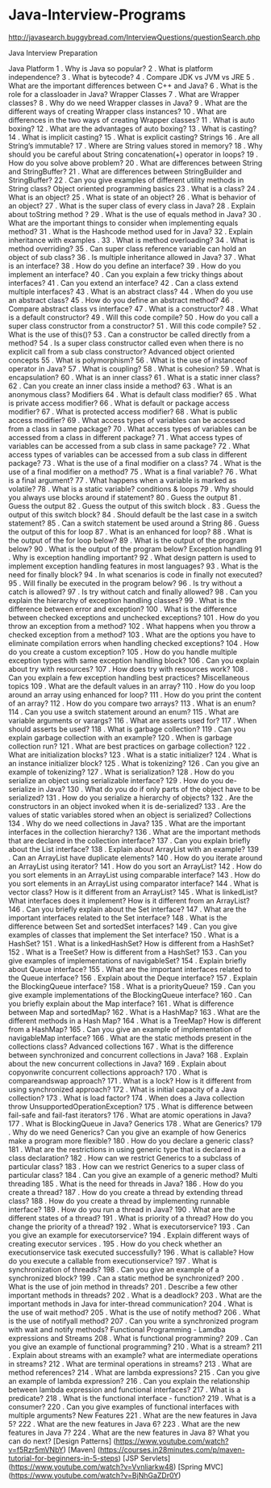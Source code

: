# Java-Interview-Programs

http://javasearch.buggybread.com/InterviewQuestions/questionSearch.php

Java Interview Preparation


Java Platform 1 . Why is Java so popular? 2 . What is platform independence? 3 . What is bytecode? 4 . Compare JDK vs JVM vs JRE 5 . What are the important differences between C++ and Java? 6 . What is the role for a classloader in Java? Wrapper Classes 7 . What are Wrapper classes? 8 . Why do we need Wrapper classes in Java? 9 . What are the different ways of creating Wrapper class instances? 10 . What are differences in the two ways of creating Wrapper classes? 11 . What is auto boxing? 12 . What are the advantages of auto boxing? 13 . What is casting? 14 . What is implicit casting? 15 . What is explicit casting? Strings 16 . Are all String’s immutable? 17 . Where are String values stored in memory? 18 . Why should you be careful about String concatenation(+) operator in loops? 19 . How do you solve above problem? 20 . What are differences between String and StringBuffer? 21 . What are differences between StringBuilder and StringBuffer? 22 . Can you give examples of different utility methods in String class? Object oriented programming basics 23 . What is a class? 24 . What is an object? 25 . What is state of an object? 26 . What is behavior of an object? 27 . What is the super class of every class in Java? 28 . Explain about toString method ? 29 . What is the use of equals method in Java? 30 . What are the important things to consider when implementing equals method? 31 . What is the Hashcode method used for in Java? 32 . Explain inheritance with examples . 33 . What is method overloading? 34 . What is method overriding? 35 . Can super class reference variable can hold an object of sub class? 36 . Is multiple inheritance allowed in Java? 37 . What is an interface? 38 . How do you define an interface? 39 . How do you implement an interface? 40 . Can you explain a few tricky things about interfaces? 41 . Can you extend an interface? 42 . Can a class extend multiple interfaces? 43 . What is an abstract class? 44 . When do you use an abstract class? 45 . How do you define an abstract method? 46 . Compare abstract class vs interface? 47 . What is a constructor? 48 . What is a default constructor? 49 . Will this code compile? 50 . How do you call a super class constructor from a constructor? 51 . Will this code compile? 52 . What is the use of this()? 53 . Can a constructor be called directly from a method? 54 . Is a super class constructor called even when there is no explicit call from a sub class constructor? Advanced object oriented concepts 55 . What is polymorphism? 56 . What is the use of instanceof operator in Java? 57 . What is coupling? 58 . What is cohesion? 59 . What is encapsulation? 60 . What is an inner class? 61 . What is a static inner class? 62 . Can you create an inner class inside a method? 63 . What is an anonymous class? Modifiers 64 . What is default class modifier? 65 . What is private access modifier? 66 . What is default or package access modifier? 67 . What is protected access modifier? 68 . What is public access modifier? 69 . What access types of variables can be accessed from a class in same package? 70 . What access types of variables can be accessed from a class in different package? 71 . What access types of variables can be accessed from a sub class in same package? 72 . What access types of variables can be accessed from a sub class in different package? 73 . What is the use of a final modifier on a class? 74 . What is the use of a final modifier on a method? 75 . What is a final variable? 76 . What is a final argument? 77 . What happens when a variable is marked as volatile? 78 . What is a static variable? conditions & loops 79 . Why should you always use blocks around if statement? 80 . Guess the output 81 . Guess the output 82 . Guess the output of this switch block . 83 . Guess the output of this switch block? 84 . Should default be the last case in a switch statement? 85 . Can a switch statement be used around a String 86 . Guess the output of this for loop 87 . What is an enhanced for loop? 88 . What is the output of the for loop below? 89 . What is the output of the program below? 90 . What is the output of the program below? Exception handling 91 . Why is exception handling important? 92 . What design pattern is used to implement exception handling features in most languages? 93 . What is the need for finally block? 94 . In what scenarios is code in finally not executed? 95 . Will finally be executed in the program below? 96 . Is try without a catch is allowed? 97 . Is try without catch and finally allowed? 98 . Can you explain the hierarchy of exception handling classes? 99 . What is the difference between error and exception? 100 . What is the difference between checked exceptions and unchecked exceptions? 101 . How do you throw an exception from a method? 102 . What happens when you throw a checked exception from a method? 103 . What are the options you have to eliminate compilation errors when handling checked exceptions? 104 . How do you create a custom exception? 105 . How do you handle multiple exception types with same exception handling block? 106 . Can you explain about try with resources? 107 . How does try with resources work? 108 . Can you explain a few exception handling best practices? Miscellaneous topics 109 . What are the default values in an array? 110 . How do you loop around an array using enhanced for loop? 111 . How do you print the content of an array? 112 . How do you compare two arrays? 113 . What is an enum? 114 . Can you use a switch statement around an enum? 115 . What are variable arguments or varargs? 116 . What are asserts used for? 117 . When should asserts be used? 118 . What is garbage collection? 119 . Can you explain garbage collection with an example? 120 . When is garbage collection run? 121 . What are best practices on garbage collection? 122 . What are initialization blocks? 123 . What is a static initializer? 124 . What is an instance initializer block? 125 . What is tokenizing? 126 . Can you give an example of tokenizing? 127 . What is serialization? 128 . How do you serialize an object using serializable interface? 129 . How do you de-serialize in Java? 130 . What do you do if only parts of the object have to be serialized? 131 . How do you serialize a hierarchy of objects? 132 . Are the constructors in an object invoked when it is de-serialized? 133 . Are the values of static variables stored when an object is serialized? Collections 134 . Why do we need collections in Java? 135 . What are the important interfaces in the collection hierarchy? 136 . What are the important methods that are declared in the collection interface? 137 . Can you explain briefly about the List interface? 138 . Explain about ArrayList with an example? 139 . Can an ArrayList have duplicate elements? 140 . How do you iterate around an ArrayList using iterator? 141 . How do you sort an ArrayList? 142 . How do you sort elements in an ArrayList using comparable interface? 143 . How do you sort elements in an ArrayList using comparator interface? 144 . What is vector class? How is it different from an ArrayList? 145 . What is linkedList? What interfaces does it implement? How is it different from an ArrayList? 146 . Can you briefly explain about the Set interface? 147 . What are the important interfaces related to the Set interface? 148 . What is the difference between Set and sortedSet interfaces? 149 . Can you give examples of classes that implement the Set interface? 150 . What is a HashSet? 151 . What is a linkedHashSet? How is different from a HashSet? 152 . What is a TreeSet? How is different from a HashSet? 153 . Can you give examples of implementations of navigableSet? 154 . Explain briefly about Queue interface? 155 . What are the important interfaces related to the Queue interface? 156 . Explain about the Deque interface? 157 . Explain the BlockingQueue interface? 158 . What is a priorityQueue? 159 . Can you give example implementations of the BlockingQueue interface? 160 . Can you briefly explain about the Map interface? 161 . What is difference between Map and sortedMap? 162 . What is a HashMap? 163 . What are the different methods in a Hash Map? 164 . What is a TreeMap? How is different from a HashMap? 165 . Can you give an example of implementation of navigableMap interface? 166 . What are the static methods present in the collections class? Advanced collections 167 . What is the difference between synchronized and concurrent collections in Java? 168 . Explain about the new concurrent collections in Java? 169 . Explain about copyonwrite concurrent collections approach? 170 . What is compareandswap approach? 171 . What is a lock? How is it different from using synchronized approach? 172 . What is initial capacity of a Java collection? 173 . What is load factor? 174 . When does a Java collection throw UnsupportedOperationException? 175 . What is difference between fail-safe and fail-fast iterators? 176 . What are atomic operations in Java? 177 . What is BlockingQueue in Java? Generics 178 . What are Generics? 179 . Why do we need Generics? Can you give an example of how Generics make a program more flexible? 180 . How do you declare a generic class? 181 . What are the restrictions in using generic type that is declared in a class declaration? 182 . How can we restrict Generics to a subclass of particular class? 183 . How can we restrict Generics to a super class of particular class? 184 . Can you give an example of a generic method? Multi threading 185 . What is the need for threads in Java? 186 . How do you create a thread? 187 . How do you create a thread by extending thread class? 188 . How do you create a thread by implementing runnable interface? 189 . How do you run a thread in Java? 190 . What are the different states of a thread? 191 . What is priority of a thread? How do you change the priority of a thread? 192 . What is executorservice? 193 . Can you give an example for executorservice? 194 . Explain different ways of creating executor services . 195 . How do you check whether an executionservice task executed successfully? 196 . What is callable? How do you execute a callable from executionservice? 197 . What is synchronization of threads? 198 . Can you give an example of a synchronized block? 199 . Can a static method be synchronized? 200 . What is the use of join method in threads? 201 . Describe a few other important methods in threads? 202 . What is a deadlock? 203 . What are the important methods in Java for inter-thread communication? 204 . What is the use of wait method? 205 . What is the use of notify method? 206 . What is the use of notifyall method? 207 . Can you write a synchronized program with wait and notify methods? Functional Programming - Lamdba expressions and Streams 208 . What is functional programming? 209 . Can you give an example of functional programming? 210 . What is a stream? 211 . Explain about streams with an example? what are intermediate operations in streams? 212 . What are terminal operations in streams? 213 . What are method references? 214 . What are lambda expressions? 215 . Can you give an example of lambda expression? 216 . Can you explain the relationship between lambda expression and functional interfaces? 217 . What is a predicate? 218 . What is the functional interface - function? 219 . What is a consumer? 220 . Can you give examples of functional interfaces with multiple arguments? New Features 221 . What are the new features in Java 5? 222 . What are the new features in Java 6? 223 . What are the new features in Java 7? 224 . What are the new features in Java 8? What you can do next? [Design Patterns] (https://www.youtube.com/watch?v=f5Rzr5mVNbY) [Maven] (https://courses.in28minutes.com/p/maven-tutorial-for-beginners-in-5-steps) [JSP Servlets] (https://www.youtube.com/watch?v=Vvnliarkw48) [Spring MVC] (https://www.youtube.com/watch?v=BjNhGaZDr0Y)
